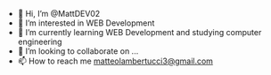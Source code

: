 - 👋 Hi, I’m @MattDEV02
- 👀 I’m interested in WEB Development
- 🌱 I’m currently learning WEB Development and studying computer engineering
- 💞️ I’m looking to collaborate on ...
- 📫 How to reach me matteolambertucci3@gmail.com

<!---
MattDEV02 is a ✨ special ✨ repository because contains many applications in different Tecnologies.
--->
